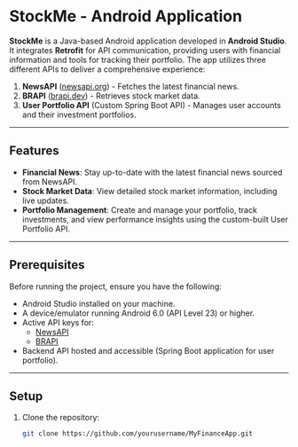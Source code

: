 # StockMe - Android Application

**StockMe** is a Java-based Android application developed in **Android Studio**. It integrates **Retrofit** for API communication, providing users with financial information and tools for tracking their portfolio. The app utilizes three different APIs to deliver a comprehensive experience: 

1. **NewsAPI** ([newsapi.org](https://newsapi.org)) - Fetches the latest financial news.
2. **BRAPI** ([brapi.dev](https://brapi.dev)) - Retrieves stock market data.
3. **User Portfolio API** (Custom Spring Boot API) - Manages user accounts and their investment portfolios.

---

## Features

- **Financial News**: Stay up-to-date with the latest financial news sourced from NewsAPI.
- **Stock Market Data**: View detailed stock market information, including live updates.
- **Portfolio Management**: Create and manage your portfolio, track investments, and view performance insights using the custom-built User Portfolio API.

---

## Prerequisites

Before running the project, ensure you have the following:

- Android Studio installed on your machine.
- A device/emulator running Android 6.0 (API Level 23) or higher.
- Active API keys for:
  - [NewsAPI](https://newsapi.org)
  - [BRAPI](https://brapi.dev)
- Backend API hosted and accessible (Spring Boot application for user portfolio).

---

## Setup

1. Clone the repository:
   ```bash
   git clone https://github.com/yourusername/MyFinanceApp.git
